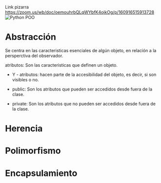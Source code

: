 Link pizarra https://zoom.us/wb/doc/oemouhrbQLqWYbfK4ojkOg/p/160916515913728
![Python POO](image.png)
# Abstracción

Se centra en las caracteristicas esenciales de algún objeto, en relación a la persperctiva del observador.

atributos: Son las caracteristicas que definen un objeto.

+ Y - atributos: hacen parte de la accesibilidad del objeto, es decir, si son visibles o no.

+ public: Son los atributos que pueden ser accedidos desde fuera de la clase.
- private: Son los atributos que no pueden ser accedidos desde fuera de la clase.

# Herencia 

# Polimorfismo

# Encapsulamiento
